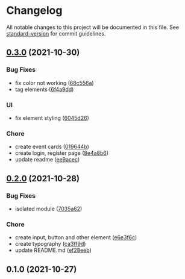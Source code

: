 # Changelog

All notable changes to this project will be documented in this file. See [standard-version](https://github.com/conventional-changelog/standard-version) for commit guidelines.

## [0.3.0](https://github.com/KristofaJosh/Eventio/compare/v0.2.0...v0.3.0) (2021-10-30)


### Bug Fixes

* fix color not working ([68c556a](https://github.com/KristofaJosh/Eventio/commits68c556a25192e0a8f1cc2a075c69a6ac629a0c62))
* tag elements ([6f4a9dd](https://github.com/KristofaJosh/Eventio/commits6f4a9dd1d8cbebaafb02853d4cb40d51e3bc2d53))


### UI

* fix element styling ([6045d26](https://github.com/KristofaJosh/Eventio/commits6045d26558aff596dc677adc261aee72f9b17ade))


### Chore

* create event cards ([019644b](https://github.com/KristofaJosh/Eventio/commits019644b39650245b1d88381859286a51bdd7b33f))
* create login, register page ([8e4a8b6](https://github.com/KristofaJosh/Eventio/commits8e4a8b63479a302ecf3ce8bda03626a55ca051a1))
* update readme ([ee9acec](https://github.com/KristofaJosh/Eventio/commitsee9acec6c1d551cd60125866b4ebf12c8b5ba61a))

## [0.2.0](https://github.com/KristofaJosh/Eventio/compare/v0.1.0...v0.2.0) (2021-10-28)

### Bug Fixes

-   isolated module ([7035a62](https://github.com/KristofaJosh/Eventio/commits7035a6274095f495ba39971c359cd288a0dce17e))

### Chore

-   create input, button and other element ([e6e3f6c](https://github.com/KristofaJosh/Eventio/commitse6e3f6c23a106caa5d27a98e8f2c823ee516d7a7))
-   create typography ([ca3ff9d](https://github.com/KristofaJosh/Eventio/commitsca3ff9d112f044b86395f4e39f821534dd2880f9))
-   update README.md ([ef28eeb](https://github.com/KristofaJosh/Eventio/commitsef28eeb16fd7b34de57c1a3f3a9a957362ed5873))

## 0.1.0 (2021-10-27)
